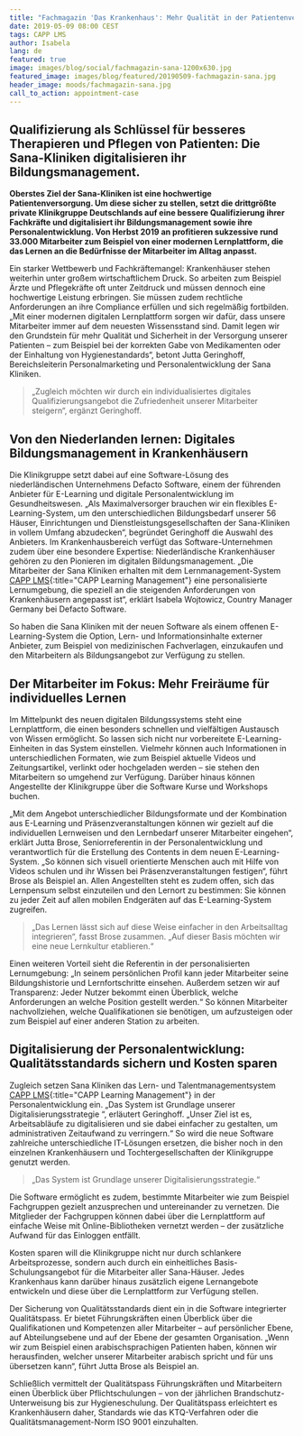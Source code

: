 ```yaml
---
title: "Fachmagazin 'Das Krankenhaus': Mehr Qualität in der Patientenversorgung"
date: 2019-05-09 08:00 CEST
tags: CAPP LMS
author: Isabela
lang: de
featured: true
image: images/blog/social/fachmagazin-sana-1200x630.jpg
featured_image: images/blog/featured/20190509-fachmagazin-sana.jpg
header_image: moods/fachmagazin-sana.jpg
call_to_action: appointment-case
---
```


## Qualifizierung als Schlüssel für besseres Therapieren und Pflegen von Patienten: Die Sana-Kliniken digitalisieren ihr Bildungsmanagement.

__Oberstes Ziel der Sana-Kliniken ist eine hochwertige Patientenversorgung. Um diese sicher zu stellen, setzt die drittgrößte private Klinikgruppe Deutschlands auf eine bessere Qualifizierung ihrer Fachkräfte und digitalisiert ihr Bildungsmanagement sowie ihre Personalentwicklung. Von Herbst 2019 an profitieren sukzessive rund 33.000 Mitarbeiter zum Beispiel von einer modernen Lernplattform, die das Lernen an die Bedürfnisse der Mitarbeiter im Alltag anpasst.__

Ein starker Wettbewerb und Fachkräftemangel: Krankenhäuser stehen weiterhin unter großem wirtschaftlichem Druck. So arbeiten zum Beispiel Ärzte und Pflegekräfte oft unter Zeitdruck und müssen dennoch eine hochwertige Leistung erbringen. Sie müssen zudem rechtliche Anforderungen an ihre Compliance erfüllen und sich regelmäßig fortbilden. „Mit einer modernen digitalen Lernplattform sorgen wir dafür, dass unsere Mitarbeiter immer auf dem neuesten Wissensstand sind. Damit legen wir den Grundstein für mehr Qualität und Sicherheit in der Versorgung unserer Patienten – zum Beispiel bei der korrekten Gabe von Medikamenten oder der Einhaltung von Hygienestandards“, betont Jutta Geringhoff, Bereichsleiterin Personalmarketing und Personalentwicklung der Sana Kliniken.

>„Zugleich möchten wir durch ein individualisiertes digitales Qualifizierungsangebot die Zufriedenheit unserer Mitarbeiter steigern“, ergänzt Geringhoff.

## Von den Niederlanden lernen: Digitales Bildungsmanagement in Krankenhäusern

Die Klinikgruppe setzt dabei auf eine Software-Lösung des niederländischen Unternehmens Defacto Software, einem der führenden Anbieter für E-Learning und digitale Personalentwicklung im Gesundheitswesen. „Als Maximalversorger brauchen wir ein flexibles E-Learning-System, um den unterschiedlichen Bildungsbedarf unserer 56 Häuser, Einrichtungen und Dienstleistungsgesellschaften der Sana-Kliniken in vollem Umfang abzudecken“, begründet Geringhoff die Auswahl des Anbieters. Im Krankenhausbereich verfügt das Software-Unternehmen zudem über eine besondere Expertise: Niederländische Krankenhäuser gehören zu den Pionieren im digitalen Bildungsmanagement. „Die Mitarbeiter der Sana Kliniken erhalten mit dem Lernmanagement-System [CAPP LMS](/capp-learning-management){:title="CAPP Learning Management"} eine personalisierte Lernumgebung, die speziell an die steigenden Anforderungen von Krankenhäusern angepasst ist“, erklärt Isabela Wojtowicz, Country Manager Germany bei Defacto Software.

So haben die Sana Kliniken mit der neuen Software als einem offenen E-Learning-System die Option, Lern- und Informationsinhalte externer Anbieter, zum Beispiel von medizinischen Fachverlagen, einzukaufen und den Mitarbeitern als Bildungsangebot zur Verfügung zu stellen.

## Der Mitarbeiter im Fokus: Mehr Freiräume für individuelles Lernen

Im Mittelpunkt des neuen digitalen Bildungssystems steht eine Lernplattform, die einen besonders schnellen und vielfältigen Austausch von Wissen ermöglicht. So lassen sich nicht nur vorbereitete E-Learning-Einheiten in das System einstellen. Vielmehr können auch Informationen in unterschiedlichen Formaten, wie zum Beispiel aktuelle Videos und Zeitungsartikel, verlinkt oder hochgeladen werden – sie stehen den Mitarbeitern so umgehend zur Verfügung. Darüber hinaus können Angestellte der Klinikgruppe über die Software Kurse und Workshops buchen.

„Mit dem Angebot unterschiedlicher Bildungsformate und der Kombination aus E-Learning und Präsenzveranstaltungen können wir gezielt auf die individuellen Lernweisen und den Lernbedarf unserer Mitarbeiter eingehen“, erklärt Jutta Brose, Seniorreferentin in der Personalentwicklung und verantwortlich für die Erstellung des Contents in dem neuen E-Learning-System. „So können sich visuell orientierte Menschen auch mit Hilfe von Videos schulen und ihr Wissen bei Präsenzveranstaltungen festigen“, führt Brose als Beispiel an. Allen Angestellten steht es zudem offen, sich das Lernpensum selbst einzuteilen und den Lernort zu bestimmen: Sie können zu jeder Zeit auf allen mobilen Endgeräten auf das E-Learning-System zugreifen.

>„Das Lernen lässt sich auf diese Weise einfacher in den Arbeitsalltag integrieren“, fasst Brose zusammen. „Auf dieser Basis möchten wir eine neue Lernkultur etablieren.“

Einen weiteren Vorteil sieht die Referentin in der personalisierten Lernumgebung: „In seinem persönlichen Profil kann jeder Mitarbeiter seine Bildungshistorie und Lernfortschritte einsehen. Außerdem setzen wir auf Transparenz: Jeder Nutzer bekommt einen Überblick, welche Anforderungen an welche Position gestellt werden.“ So können Mitarbeiter nachvollziehen, welche Qualifikationen sie benötigen, um aufzusteigen oder zum Beispiel auf einer anderen Station zu arbeiten.

## Digitalisierung der Personalentwicklung: Qualitätsstandards sichern und Kosten sparen

Zugleich setzen Sana Kliniken das Lern- und Talentmanagementsystem [CAPP LMS](/capp-learning-management){:title="CAPP Learning Management"} in der Personalentwicklung ein. „Das System ist Grundlage unserer Digitalisierungsstrategie “, erläutert Geringhoff. „Unser Ziel ist es, Arbeitsabläufe zu digitalisieren und sie dabei einfacher zu gestalten, um administrativen Zeitaufwand zu verringern.“ So wird die neue Software zahlreiche unterschiedliche IT-Lösungen ersetzen, die bisher noch in den einzelnen Krankenhäusern und Tochtergesellschaften der Klinikgruppe genutzt werden.

>„Das System ist Grundlage unserer Digitalisierungsstrategie.“

Die Software ermöglicht es zudem, bestimmte Mitarbeiter wie zum Beispiel Fachgruppen gezielt anzusprechen und untereinander zu vernetzen. Die Mitglieder der Fachgruppen können dabei über die Lernplattform auf einfache Weise mit Online-Bibliotheken vernetzt werden – der zusätzliche Aufwand für das Einloggen entfällt.

Kosten sparen will die Klinikgruppe nicht nur durch schlankere Arbeitsprozesse, sondern auch durch ein einheitliches Basis-Schulungsangebot für die Mitarbeiter aller Sana-Häuser. Jedes Krankenhaus kann darüber hinaus zusätzlich eigene Lernangebote entwickeln und diese über die Lernplattform zur Verfügung stellen.

Der Sicherung von Qualitätsstandards dient ein in die Software integrierter Qualitätspass. Er bietet Führungskräften einen Überblick über die Qualifikationen und Kompetenzen aller Mitarbeiter – auf persönlicher Ebene, auf Abteilungsebene und auf der Ebene der gesamten Organisation. „Wenn wir zum Beispiel einen arabischsprachigen Patienten haben, können wir herausfinden, welcher unserer Mitarbeiter arabisch spricht und für uns übersetzen kann“, führt Jutta Brose als Beispiel an.

Schließlich vermittelt der Qualitätspass Führungskräften und Mitarbeitern einen Überblick über Pflichtschulungen – von der jährlichen Brandschutz-Unterweisung bis zur Hygieneschulung. Der Qualitätspass erleichtert es Krankenhäusern daher, Standards wie das KTQ-Verfahren oder die Qualitätsmanagement-Norm ISO 9001 einzuhalten.
